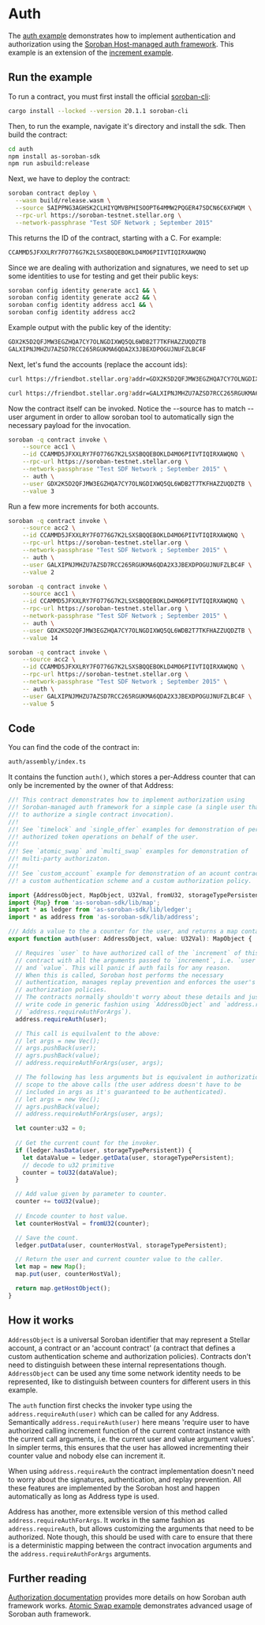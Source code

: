 # Auth

The [auth example](https://github.com/Soneso/as-soroban-examples/tree/main/auth) demonstrates how to implement authentication and authorization using the [Soroban Host-managed auth framework](https://soroban.stellar.org/docs/fundamentals-and-concepts/authorization). This example is an extension of the [increment example](https://github.com/Soneso/as-soroban-examples/tree/main/increment).


## Run the example

To run a contract, you must first install the official [soroban-cli](https://soroban.stellar.org/docs/getting-started/setup):

```sh
cargo install --locked --version 20.1.1 soroban-cli
```

Then, to run the example, navigate it's directory and install the sdk. Then build the contract:

```sh
cd auth
npm install as-soroban-sdk
npm run asbuild:release
```

Next, we have to deploy the contract:

```sh
soroban contract deploy \
  --wasm build/release.wasm \
  --source SAIPPNG3AGHSK2CLHIYQMVBPHISOOPT64MMW2PQGER47SDCN6C6XFWQM \
  --rpc-url https://soroban-testnet.stellar.org \
  --network-passphrase "Test SDF Network ; September 2015"
```

This returns the ID of the contract, starting with a C. For example:
```sh
CCAMMD5JFXXLRY7FO776G7K2LSXSBQQEBOKLD4MO6PIIVTIQIRXAWQNQ
```

Since we are dealing with authorization and signatures, we need to set up some identities to use for testing and get their public keys:

```sh
soroban config identity generate acc1 && \
soroban config identity generate acc2 && \
soroban config identity address acc1 && \
soroban config identity address acc2
```

Example output with the public key of the identity:
```sh
GDX2K5D2QFJMW3EGZHQA7CY7OLNGDIXWQ5QL6WDB2T7TKFHAZZUQDZTB
GALXIPNJMHZU7AZSD7RCC265RGUKMA6QDA2X3JBEXDPOGUJNUFZLBC4F
```

Next, let's fund the accounts (replace the account ids):

```sh
curl https://friendbot.stellar.org?addr=GDX2K5D2QFJMW3EGZHQA7CY7OLNGDIXWQ5QL6WDB2T7TKFHAZZUQDZTB

curl https://friendbot.stellar.org?addr=GALXIPNJMHZU7AZSD7RCC265RGUKMA6QDA2X3JBEXDPOGUJNUFZLBC4F
```

Now the contract itself can be invoked. Notice the --source has to match --user argument in order to allow soroban tool to automatically sign the necessary payload for the invocation.

```sh
soroban -q contract invoke \
    --source acc1 \
    --id CCAMMD5JFXXLRY7FO776G7K2LSXSBQQEBOKLD4MO6PIIVTIQIRXAWQNQ \
    --rpc-url https://soroban-testnet.stellar.org \
  	--network-passphrase "Test SDF Network ; September 2015" \
    -- auth \
    --user GDX2K5D2QFJMW3EGZHQA7CY7OLNGDIXWQ5QL6WDB2T7TKFHAZZUQDZTB \
    --value 3
```

Run a few more increments for both accounts.

```sh
soroban -q contract invoke \
    --source acc2 \
    --id CCAMMD5JFXXLRY7FO776G7K2LSXSBQQEBOKLD4MO6PIIVTIQIRXAWQNQ \
    --rpc-url https://soroban-testnet.stellar.org \
  	--network-passphrase "Test SDF Network ; September 2015" \
    -- auth \
    --user GALXIPNJMHZU7AZSD7RCC265RGUKMA6QDA2X3JBEXDPOGUJNUFZLBC4F \
    --value 2
```

```sh
soroban -q contract invoke \
    --source acc1 \
    --id CCAMMD5JFXXLRY7FO776G7K2LSXSBQQEBOKLD4MO6PIIVTIQIRXAWQNQ \
    --rpc-url https://soroban-testnet.stellar.org \
  	--network-passphrase "Test SDF Network ; September 2015" \
    -- auth \
    --user GDX2K5D2QFJMW3EGZHQA7CY7OLNGDIXWQ5QL6WDB2T7TKFHAZZUQDZTB \
    --value 14
```

```sh
soroban -q contract invoke \
    --source acc2 \
    --id CCAMMD5JFXXLRY7FO776G7K2LSXSBQQEBOKLD4MO6PIIVTIQIRXAWQNQ \
    --rpc-url https://soroban-testnet.stellar.org \
  	--network-passphrase "Test SDF Network ; September 2015" \
    -- auth \
    --user GALXIPNJMHZU7AZSD7RCC265RGUKMA6QDA2X3JBEXDPOGUJNUFZLBC4F \
    --value 5
```

## Code

You can find the code of the contract in:

```sh
auth/assembly/index.ts
```
It contains the function `auth()`, which stores a per-Address counter that can only be incremented by the owner of that Address:

```typescript
//! This contract demonstrates how to implement authorization using
//! Soroban-managed auth framework for a simple case (a single user that needs
//! to authorize a single contract invocation).
//!
//! See `timelock` and `single_offer` examples for demonstration of performing
//! authorized token operations on behalf of the user.
//!
//! See `atomic_swap` and `multi_swap` examples for demonstration of
//! multi-party authorizaton.
//!
//! See `custom_account` example for demonstration of an acount contract with
//! a custom authentication scheme and a custom authorization policy.

import {AddressObject, MapObject, U32Val, fromU32, storageTypePersistent, toU32} from 'as-soroban-sdk/lib/value';
import {Map} from 'as-soroban-sdk/lib/map';
import * as ledger from 'as-soroban-sdk/lib/ledger';
import * as address from 'as-soroban-sdk/lib/address';

/// Adds a value to the a counter for the user, and returns a map containing the user and current counter value.
export function auth(user: AddressObject, value: U32Val): MapObject {

  // Requires `user` to have authorized call of the `increment` of this
  // contract with all the arguments passed to `increment`, i.e. `user`
  // and `value`. This will panic if auth fails for any reason.
  // When this is called, Soroban host performs the necessary
  // authentication, manages replay prevention and enforces the user's
  // authorization policies.
  // The contracts normally shouldn't worry about these details and just
  // write code in generic fashion using `AddressObject` and `address.requireAuth` (or
  // `address.requireAuthForArgs`).
  address.requireAuth(user);

  // This call is equilvalent to the above:
  // let args = new Vec();
  // args.pushBack(user);
  // agrs.pushBack(value);
  // address.requireAuthForArgs(user, args);

  // The following has less arguments but is equivalent in authorization
  // scope to the above calls (the user address doesn't have to be
  // included in args as it's guaranteed to be authenticated).
  // let args = new Vec();
  // agrs.pushBack(value);
  // address.requireAuthForArgs(user, args);

  let counter:u32 = 0;
  
  // Get the current count for the invoker.
  if (ledger.hasData(user, storageTypePersistent)) {
    let dataValue = ledger.getData(user, storageTypePersistent);
    // decode to u32 primitive
    counter = toU32(dataValue);
  }

  // Add value given by parameter to counter.
  counter += toU32(value);
  
  // Encode counter to host value.
  let counterHostVal = fromU32(counter);

  // Save the count.
  ledger.putData(user, counterHostVal, storageTypePersistent);

  // Return the user and current counter value to the caller.
  let map = new Map();
  map.put(user, counterHostVal);

  return map.getHostObject();
}
```

## How it works

`AddressObject` is a universal Soroban identifier that may represent a Stellar account, a contract or an 'account contract' (a contract that defines a custom authentication scheme and authorization policies). Contracts don't need to distinguish between these internal representations though. `AddressObject` can be used any time some network identity needs to be represented, like to distinguish between counters for different users in this example.

The `auth` function first checks the invoker type using the `address.requireAuth(user)` which can be called for any Address. Semantically `address.requireAuth(user)` here means 'require user to have authorized calling increment function of the current contract instance with the current call arguments, i.e. the current user and value argument values'. In simpler terms, this ensures that the user has allowed incrementing their counter value and nobody else can increment it.

When using `address.requireAuth` the contract implementation doesn't need to worry about the signatures, authentication, and replay prevention. All these features are implemented by the Soroban host and happen automatically as long as Address type is used.

Address has another, more extensible version of this method called `address.requireAuthForArgs`. It works in the same fashion as `address.requireAuth`, but allows customizing the arguments that need to be authorized. Note though, this should be used with care to ensure that there is a deterministic mapping between the contract invocation arguments and the `address.requireAuthForArgs` arguments.

## Further reading

[Authorization documentation](https://soroban.stellar.org/docs/fundamentals-and-concepts/authorization) provides more details on how Soroban auth framework works.
[Atomic Swap example](https://github.com/Soneso/as-soroban-examples/tree/main/atomic-swap) demonstrates advanced usage of Soroban auth framework.